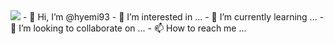 <img src="https://capsule-render.vercel.app/api?type=waving&color=0:9796f0,100:fbc7d4&height=400&section=header&text=Hey i'm hyemi&fontSize=70&fontColor=#ffffff" />
- 👋 Hi, I’m @hyemi93
- 👀 I’m interested in ...
- 🌱 I’m currently learning ...
- 💞️ I’m looking to collaborate on ...
- 📫 How to reach me ...

<!---
hyemi93/hyemi93 is a ✨ special ✨ repository because its `README.md` (this file) appears on your GitHub profile.
You can click the Preview link to take a look at your changes.
--->

